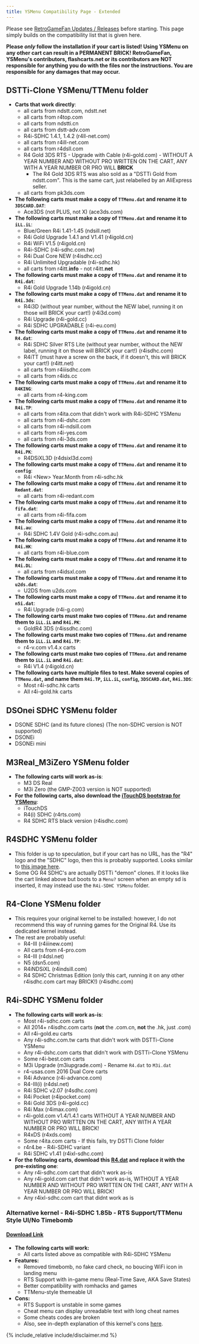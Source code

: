 ```yaml
---
title: YSMenu Compatibility Page - Extended
---
```


Please see [RetroGameFan Updates / Releases](https://gbatemp.net/threads/267243/) before starting. This page simply builds on the compatibility list that is given here.

**Please *only* follow the installation if your cart is listed! Using YSMenu on any other cart can result in a PERMANENT BRICK! RetroGameFan, YSMenu's contributors, flashcarts.net or its contributors are NOT responsible for anything you do with the files nor the instructions. You are responsible for any damages that may occur.**

## DSTTi-Clone YSMenu/TTMenu folder
- **Carts that work directly**:
    - all carts from ndstt.com, ndstt.net
    - all carts from r4top.com
    - all carts from ndstti.cn
    - all carts from dstt-adv.com
    - R4i-SDHC 1.4.1, 1.4.2 (r4ll-net.com)
    - all carts from r4ill-net.com
    - all carts from r4dsll.com
    - R4 Gold 3DS RTS - Upgrade with Cable (r4i-gold.com) - WITHOUT A YEAR NUMBER AND WITHOUT PRO WRITTEN ON THE CART, ANY WITH A YEAR NUMBER OR PRO WILL **BRICK**
        - The R4 Gold 3DS RTS was also sold as a "DSTTi Gold from ndstt.com". This is the same cart, just relabelled by an AliExpress seller.
    - all carts from pk3ds.com
- **The following carts must make a copy of `TTMenu.dat` and rename it to `3DSCARD.DAT`**:
    - Ace3DS (not PLUS, not X) (ace3ds.com)
- **The following carts must make a copy of `TTMenu.dat` and rename it to `iLL.iL`**:
    - Blue/Green R4i 1.41-1.45 (ndsill.net)
    - R4i Gold Upgrade 1.4.1 and V1.41 (r4igold.cn)
    - R4i WiFi V1.5 (r4igold.cn)
    - R4i-SDHC (r4i-sdhc.com.tw)
    - R4i Dual Core NEW (r4isdhc.cc)
    - R4i Unlimited Upgradable (r4i-sdhc.hk)
    - all carts from r4itt.**info** - not r4itt.**net**
- **The following carts must make a copy of `TTMenu.dat` and rename it to `R4i.dat`**:
    - R4i Gold Upgrade 1.14b (r4igold.cn)
- **The following carts must make a copy of `TTMenu.dat` and rename it to `R4i.3ds`**:
    - R4i3D (without year number, without the NEW label, running it on those will BRICK your cart!) (r4i3d.com)
    - R4i Upgrade (r4i-gold.cc)
    - R4i SDHC UPGRADABLE (r4i-eu.com)
- **The following carts must make a copy of `TTMenu.dat` and rename it to `R4.dat`**:
    - R4i SDHC Silver RTS Lite (without year number, without the NEW label, running it on those will BRICK your cart!) (r4isdhc.com)
    - R4iTT (must have a screw on the back, if it doesn't, this will BRICK your cart!) (r4itt.net)
    - all carts from r4iiisdhc.com
    - all carts from r4ids.cc
- **The following carts must make a copy of `TTMenu.dat` and rename it to `R4KING`**:
    - all carts from r4-king.com
- **The following carts must make a copy of `TTMenu.dat` and rename it to `R4i.TP`**:
    - all carts from r4ita.com that didn't work with R4i-SDHC YSMenu
    - all carts from r4i-dshc.com
    - all carts from r4i-ndsill.com
    - all carts from r4i-yes.com
    - all carts from r4i-3ds.com
- **The following carts must make a copy of `TTMenu.dat` and rename it to `R4i.PK`**:
    - R4DSiXL3D (r4dsixl3d.com)
- **The following carts must make a copy of `TTMenu.dat` and rename it to `config`**:
    - R4i &#60;New&gt; Year.Month from r4i-sdhc.hk
- **The following carts must make a copy of `TTMenu.dat` and rename it to `Redant.dat`**:
    - all carts from r4i-redant.com
- **The following carts must make a copy of `TTMenu.dat` and rename it to `fifa.dat`**:
    - all carts from r4i-fifa.com
- **The following carts must make a copy of `TTMenu.dat` and rename it to `R4i.au`**:
    - R4i SDHC 1.4V Gold (r4i-sdhc.com.au)
- **The following carts must make a copy of `TTMenu.dat` and rename it to `R4i.HK`**:
    - all carts from r4i-blue.com
- **The following carts must make a copy of `TTMenu.dat` and rename it to `R4i.DL`**:
    - all carts from r4idsxl.com
- **The following carts must make a copy of `TTMenu.dat` and rename it to `u2ds.dat`**:
    - U2DS from u2ds.com
- **The following carts must make a copy of `TTMenu.dat` and rename it to `n5i.dat`**:
    - R4i Upgrade (r4i-g.com)
- **The following carts must make two copies of `TTMenu.dat` and rename them to `iLL.iL` and `R4i.PK`**:
    - GoldR4 3DS (r4issdhc.com)
- **The following carts must make two copies of `TTMenu.dat` and rename them to `iLL.iL` and `R4i.TP`**:
    - r4-v.com v1.4.x carts
- **The following carts must make two copies of `TTMenu.dat` and rename them to `iLL.iL` and `R4i.dat`**:
    - R4i V1.4 (r4igold.cn)
- **The following carts have multiple files to test. Make several copies of `TTMenu.dat`, and name them `R4i.TP`, `iLL.iL`, `config`, `3DSCARD.dat`, `R4i.3DS`**:
    - Most r4i-sdhc.hk carts
    - All r4i-gold.hk carts

## DSOnei SDHC YSMenu folder
- DSONE SDHC (and its future clones) (The non-SDHC version is NOT supported)
- DSONEi
- DSONEi mini

## M3Real_M3iZero YSMenu folder
- **The following carts will work as-is**:
    - M3 DS Real
    - M3i Zero (the GMP-Z003 version is NOT supported)
- **For the following carts, also download the [iTouchDS bootstrap for YSMenu](https://gbatemp.net/download/37368/)**:
    - iTouchDS
    - R4(i) SDHC (r4rts.com)
    - R4 SDHC RTS black version (r4isdhc.com)

## R4SDHC YSMenu folder
- This folder is up to speculation, but if your cart has no URL, has the "R4" logo and the "SDHC" logo, then this is probably supported. Looks similar to [this image here](https://i.redd.it/sy1w7d1s2fc81.jpg).
- Some OG R4 SDHC's are actually DSTTi "demon" clones. If it looks like the cart linked above but boots to a `Menu?` screen when an empty sd is inserted, it may instead use the `R4i-SDHC YSMenu` folder.

## R4-Clone YSMenu folder
- This requires your original kernel to be installed: however, I do not recommend this way of running games for the Original R4. Use its dedicated kernel instead.
- The rest are probably useful:
    - R4-III (r4iiinew.com)
    - All carts from r4-pro.com
    - R4-III (r4dsl.net)
    - N5 (dsn5.com)
    - R4iNDSiXL (r4indsill.com)
    - R4 SDHC Christmas Edition (only this cart, running it on any other r4isdhc.com cart may BRICK!) (r4isdhc.com)

## R4i-SDHC YSMenu folder
- **The following carts will work as-is**:
    - Most r4i-sdhc.com carts
    - All 2014+ r4isdhc.com carts (**not** the .com.cn, **not** the .hk, just .com)
    - All r4i-gold.eu carts
    - Any r4i-sdhc.com.tw carts that didn't work with DSTTi-Clone YSMenu
    - Any r4i-dshc.com carts that didn't work with DSTTi-Clone YSMenu
    - Some r4i-best.com carts
    - M3i Upgrade (m3iupgrade.com) - Rename `R4.dat` to `M3i.dat`
    - r4-usas.com 2016 Dual Core carts
    - R4i Advance (r4i-advance.com)
    - R4-III(i) (r4dsl.net)
    - R4i SDHC v2.07 (r4sdhc.com)
    - R4i Pocket (r4ipocket.com)
    - R4i Gold 3DS (r4i-gold.cc)
    - R4i Max (r4imax.com)
    - r4i-gold.com v1.4/1.4.1 carts WITHOUT A YEAR NUMBER AND WITHOUT PRO WRITTEN ON THE CART, ANY WITH A YEAR NUMBER OR PRO WILL BRICK!
    - R4xDS (r4xds.com)
    - Some r4ita.com carts - If this fails, try DSTTi Clone folder
    - r4r4.be - R4i-SDHC variant
    - R4i SDHC v1.41 (r4ixl-sdhc.com)
- **For the following carts, download this [R4.dat](http://flashcard-archive.ds-homebrew.com/YSMenu/DEMON_common/R4.dat) and replace it with the pre-existing one**:
    - Any r4i-sdhc.com cart that didn't work as-is
    - Any r4i-gold.com cart that didn't work as-is, WITHOUT A YEAR NUMBER AND WITHOUT PRO WRITTEN ON THE CART, ANY WITH A YEAR NUMBER OR PRO WILL BRICK!
    - Any r4ixl-sdhc.com cart that didnt work as is

### Alternative kernel - R4i-SDHC 1.85b - RTS Support/TTMenu Style UI/No Timebomb
#### [Download Link](https://flashcard-archive.ds-homebrew.com/r4i-sdhc.com/old/r4i-sdhc.com_DEMON_1.85b-notimebomb.zip)
- **The following carts will work:**
    - All carts listed above as compatible with R4i-SDHC YSMenu
- **Features:**
    - Removed timebomb, no fake card check, no boucing WiFi icon in landing menu
    - RTS Support with in-game menu (Real-Time Save, AKA Save States)
    - Better compatibility with romhacks and games
    - TTMenu-style themeable UI
- **Cons:**
    - RTS Support is unstable in some games
    - Cheat menu can display unreadable text with long cheat names
    - Some cheats codes are broken
    - Also, see in-depth explanation of this kernel's cons [here](https://i.imgur.com/V1W2GGQ.png).

{% include_relative include/disclaimer.md %}
